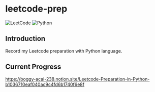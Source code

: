 # leetcode-prep

![LeetCode](https://img.shields.io/badge/LeetCode-000000?style=for-the-badge&logo=LeetCode&logoColor=#d16c06)
![Python](https://img.shields.io/badge/python-3670A0?style=for-the-badge&logo=python&logoColor=ffdd54)

## Introduction
Record my Leetcode preparation with Python language.

## Current Progress
https://boggy-acai-238.notion.site/Leetcode-Preparation-in-Python-b1036710eaf040ac9c4fd6b1740f6e8f
